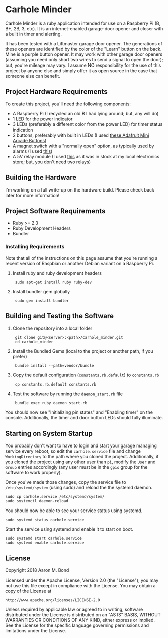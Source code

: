 # Carhole Minder

Carhole Minder is a ruby application intended for use on a Raspberry Pi (B, B+, 2B, 3, etc).  It is an internet-enabled garage-door opener and closer with a built in timer and alerting.  

It has been tested with a Liftmaster garage door opener.  The generations of these openers are identified by the color of the "Learn" button on the back.  Mine is a purple button opener.  It may work with other garage door openers (assuming you need only short two wires to send a signal to open the door); but, you're mileage may vary.  I assume NO responsibility for the use of this project by anyone else and simply offer it as open source in the case that someone else can benefit.

## Project Hardware Requirements

To create this project, you'll need the following components:

* A Raspberry Pi (I recycled an old B I had lying around; but, any will do)
* 1 LED for the power indicator 
* 3 LEDs (preferably a different color from the power LED) for timer status indication
* 2 buttons, preferably with built in LEDs (I used [these Adafruit Mini Arcade Buttons](https://www.adafruit.com/product/3429))
* A magnet switch with a "normally open" option, as typically used by alarms (I used [this](http://www.microcenter.com/product/422392/Switch_Magnetic_Alarm))
* A 5V relay module (I used [this](http://www.microcenter.com/product/486581/2_Channel_5V_Relay_Module) as it was in stock at my local electronics store; but, you don't need two relays)

## Building the Hardware

I'm working on a full write-up on the hardware build.  Please check back later for more information!

## Project Software Requirements

* Ruby >= 2.3
* Ruby Development Headers
* Bundler

### Installing Requirements

Note that all of the instructions on this page assume that you're running a recent version of Raspbian or another Debian variant on a Raspberry Pi.

1. Install ruby and ruby development headers

        sudo apt-get install ruby ruby-dev

1. Install bundler gem globally

        sudo gem install bundler

## Building and Testing the Software

1. Clone the repository into a local folder

        git clone git@<server>:<path>/carhole_minder.git
        cd carhole_minder

1. Install the Bundled Gems (local to the project or another path, if you prefer)

        bundle install --path=vendor/bundle

1. Copy the default configuration (`constants.rb.default`) to `constants.rb`

        cp constants.rb.default constants.rb

1. Test the software by running the `daemon_start.rb` file

        bundle exec ruby daemon_start.rb


You should now see "Initializing pin states" and "Enabling timer" on the console.  Additionally, the timer and door button LEDs should fully illuminate. 

## Starting on System Startup

You probably don't want to have to login and start your garage managing service every reboot, so edit the `carhole.service` file and change `WorkingDirectory` to the path where you cloned the project.  Additionally, if you cloned the project using any other user than `pi`, modify the `User` and `Group` entries accordingly (any user must be in the `gpio` group for the software to work properly).

Once you've made those changes, copy the service file to `/etc/systemd/system` (using sudo) and reload the the systemd daemon.

```
sudo cp carhole.service /etc/systemd/system/
sudo systemctl daemon-reload
```

You should now be able to see your service status using systemd.

```
sudo systemd status carhole.service
```

Start the service using systemd and enable it to start on boot.

```
sudo systemd start carhole.service
sudo systemd enable carhole.service
```

## License

Copyright 2018 Aaron M. Bond

Licensed under the Apache License, Version 2.0 (the "License"); you may not use this file except in compliance with the License. You may obtain a copy of the License at

    http://www.apache.org/licenses/LICENSE-2.0

Unless required by applicable law or agreed to in writing, software distributed under the License is distributed on an "AS IS" BASIS, WITHOUT WARRANTIES OR CONDITIONS OF ANY KIND, either express or implied. See the License for the specific language governing permissions and limitations under the License.

